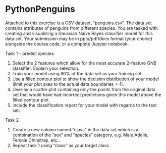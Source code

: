 # PythonPenguins

Attached to this exercise is a CSV dataset, “penguins.csv”. The data set contains attributes of penguins 
from different species. You are tasked with creating and visualizing a Gaussian Naïve Bayes classifier 
model for this data set. Your submission may be in pptx/pdf/docx format (your choice) alongside the 
course code, or a complete Jupyter notebook. 

Task 1 – predict species
1. Select the 2 features which allow for the most accurate 2-feature GNB classifier. Explain your 
selection.
2. Train your model using 80% of the data set as your training set.
3. Use a filled contour plot to show the decision distribution of your model (limit your plot axes to 
the actual data boundaries +-1).
4. Overlay a scatter plot containing only the points from the original data set that would have had 
incorrect predictions given this model above the filled contour plot.
5. Include the classification report for your model with regards to the test set.

Task 2
1. Create a new column named “class” in the data set which is a combination of the “sex” and 
“species” category, e.g. Male Adelie, Female Chinstrap, etc…
2. Repeat task 1 using “class” as your target class.
